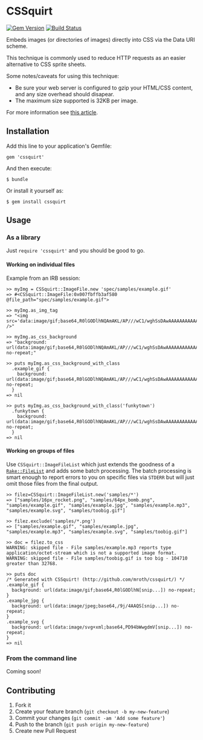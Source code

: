 # CSSquirt

[![Gem Version](https://badge.fury.io/rb/cssquirt.png)](http://badge.fury.io/rb/cssquirt)
[![Build Status](https://travis-ci.org/mroth/cssquirt.png?branch=master)](https://travis-ci.org/mroth/cssquirt)

Embeds images (or directories of images) directly into CSS via the Data URI scheme.

This technique is commonly used to reduce HTTP requests as an easier alternative to CSS sprite sheets.

Some notes/caveats for using this technique:
 - Be sure your web server is configured to gzip your HTML/CSS content, and any size overhead should disapear.
 - The maximum size supported is 32KB per image.

For more information see [this article](#).

## Installation

Add this line to your application's Gemfile:

    gem 'cssquirt'

And then execute:

    $ bundle

Or install it yourself as:

    $ gem install cssquirt

## Usage

### As a library
Just `require 'cssquirt'` and you should be good to go.

#### Working on individual files
Example from an IRB session:

    >> myImg = CSSquirt::ImageFile.new 'spec/samples/example.gif'
    => #<CSSquirt::ImageFile:0x007fbffb3af580 @file_path="spec/samples/example.gif">

    >> myImg.as_img_tag
    => "<img src='data:image/gif;base64,R0lGODlhNQAmAKL/AP///wC1/wghSsDAwAAAAAAAAAAAAAAAACH5BAEAAAMALAAAAAA1ACYAAAP4OLrc/jDKSau9lRDMOwlbJ1IfOJ6QFphoqwgl657wumozg1vxre2tDzDSs4F8QVuIaFQah50aaOlQNa3K3e8ikE6rxduVAPgBztRJNwbEjp/kcxmdVnun4edVXo5DKXdNgmJPfBpydSSDi4RZhj8CHoyLYYd9BF2RHGx5V4M/QpginJ1OkzcDfxMlmDClU5SgrBhCmWuTlbJXF7Uvt43AP7g8IJoLv0WkjBrGq60Oa26wR8vPFZkQv57UgpDNdhKBpt3MXTkLnbmt5ucKpLKytu06N7Zstuzz6MX4tfL69Kz5YgaQSL5jBwsywPYgocJjDyNKnEiRQQIAO3x6ChocsO0CwoUUFEKcSLGiRQ8RAAA7' />"

    >> myImg.as_css_background
    => "background: url(data:image/gif;base64,R0lGODlhNQAmAKL/AP///wC1/wghSsDAwAAAAAAAAAAAAAAAACH5BAEAAAMALAAAAAA1ACYAAAP4OLrc/jDKSau9lRDMOwlbJ1IfOJ6QFphoqwgl657wumozg1vxre2tDzDSs4F8QVuIaFQah50aaOlQNa3K3e8ikE6rxduVAPgBztRJNwbEjp/kcxmdVnun4edVXo5DKXdNgmJPfBpydSSDi4RZhj8CHoyLYYd9BF2RHGx5V4M/QpginJ1OkzcDfxMlmDClU5SgrBhCmWuTlbJXF7Uvt43AP7g8IJoLv0WkjBrGq60Oa26wR8vPFZkQv57UgpDNdhKBpt3MXTkLnbmt5ucKpLKytu06N7Zstuzz6MX4tfL69Kz5YgaQSL5jBwsywPYgocJjDyNKnEiRQQIAO3x6ChocsO0CwoUUFEKcSLGiRQ8RAAA7) no-repeat;"

    >> puts myImg.as_css_background_with_class
      .example_gif {
        background: url(data:image/gif;base64,R0lGODlhNQAmAKL/AP///wC1/wghSsDAwAAAAAAAAAAAAAAAACH5BAEAAAMALAAAAAA1ACYAAAP4OLrc/jDKSau9lRDMOwlbJ1IfOJ6QFphoqwgl657wumozg1vxre2tDzDSs4F8QVuIaFQah50aaOlQNa3K3e8ikE6rxduVAPgBztRJNwbEjp/kcxmdVnun4edVXo5DKXdNgmJPfBpydSSDi4RZhj8CHoyLYYd9BF2RHGx5V4M/QpginJ1OkzcDfxMlmDClU5SgrBhCmWuTlbJXF7Uvt43AP7g8IJoLv0WkjBrGq60Oa26wR8vPFZkQv57UgpDNdhKBpt3MXTkLnbmt5ucKpLKytu06N7Zstuzz6MX4tfL69Kz5YgaQSL5jBwsywPYgocJjDyNKnEiRQQIAO3x6ChocsO0CwoUUFEKcSLGiRQ8RAAA7) no-repeat;
      }
    => nil

    >> puts myImg.as_css_background_with_class('funkytown')
      .funkytown {
        background: url(data:image/gif;base64,R0lGODlhNQAmAKL/AP///wC1/wghSsDAwAAAAAAAAAAAAAAAACH5BAEAAAMALAAAAAA1ACYAAAP4OLrc/jDKSau9lRDMOwlbJ1IfOJ6QFphoqwgl657wumozg1vxre2tDzDSs4F8QVuIaFQah50aaOlQNa3K3e8ikE6rxduVAPgBztRJNwbEjp/kcxmdVnun4edVXo5DKXdNgmJPfBpydSSDi4RZhj8CHoyLYYd9BF2RHGx5V4M/QpginJ1OkzcDfxMlmDClU5SgrBhCmWuTlbJXF7Uvt43AP7g8IJoLv0WkjBrGq60Oa26wR8vPFZkQv57UgpDNdhKBpt3MXTkLnbmt5ucKpLKytu06N7Zstuzz6MX4tfL69Kz5YgaQSL5jBwsywPYgocJjDyNKnEiRQQIAO3x6ChocsO0CwoUUFEKcSLGiRQ8RAAA7) no-repeat;
      }
    => nil

#### Working on groups of files
Use `CSSquirt::ImageFileList` which just extends the goodness of a [`Rake::FileList`](http://rake.rubyforge.org/classes/Rake/FileList.html) and adds some batch processing.  The batch processing is smart enough to report errors to you on specific files via `STDERR` but will just omit those files from the final output.

    >> filez=CSSquirt::ImageFileList.new('samples/*')
    => ["samples/16px_rocket.png", "samples/64px_bomb.png", "samples/example.gif", "samples/example.jpg", "samples/example.mp3", "samples/example.svg", "samples/toobig.gif"]

    >> filez.exclude('samples/*.png')
    => ["samples/example.gif", "samples/example.jpg", "samples/example.mp3", "samples/example.svg", "samples/toobig.gif"]

    >> doc = filez.to_css
    WARNING: skipped file - File samples/example.mp3 reports type application/octet-stream which is not a supported image format.
    WARNING: skipped file - File samples/toobig.gif is too big - 104710 greater than 32768.

    >> puts doc
    /* Generated with CSSquirt! (http://github.com/mroth/cssquirt/) */
    .example_gif {
      background: url(data:image/gif;base64,R0lGODlhN[snip...]) no-repeat;
    }
    .example_jpg {
      background: url(data:image/jpeg;base64,/9j/4AAQS[snip...]) no-repeat;
    }
    .example_svg {
      background: url(data:image/svg+xml;base64,PD94bWwgdmV[snip...]) no-repeat;
    }
    => nil

### From the command line
Coming soon!

## Contributing

1. Fork it
2. Create your feature branch (`git checkout -b my-new-feature`)
3. Commit your changes (`git commit -am 'Add some feature'`)
4. Push to the branch (`git push origin my-new-feature`)
5. Create new Pull Request
